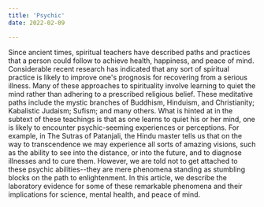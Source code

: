 ```yaml
---
title: 'Psychic'
date: 2022-02-09

---
```


Since ancient times, spiritual teachers have described paths and practices that a person could follow to achieve health, happiness, and peace of mind. Considerable recent research has indicated that any sort of spiritual practice is likely to improve one's prognosis for recovering from a serious illness. Many of these approaches to spirituality involve learning to quiet the mind rather than adhering to a prescribed religious belief. These meditative paths include the mystic branches of Buddhism, Hinduism, and Christianity; Kabalistic Judaism; Sufism; and many others. What is hinted at in the subtext of these teachings is that as one learns to quiet his or her mind, one is likely to encounter psychic-seeming experiences or perceptions. For example, in The Sutras of Patanjali, the Hindu master tells us that on the way to transcendence we may experience all sorts of amazing visions, such as the ability to see into the distance, or into the future, and to diagnose illnesses and to cure them. However, we are told not to get attached to these psychic abilities--they are mere phenomena standing as stumbling blocks on the path to enlightenment. In this article, we describe the laboratory evidence for some of these remarkable phenomena and their implications for science, mental health, and peace of mind.
